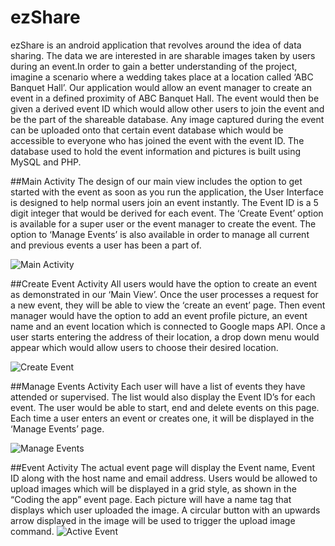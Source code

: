 # ezShare
ezShare is an android application that revolves around the idea of data sharing. The data we are interested in are sharable images taken by users during an event.In order to gain a better understanding of the project, imagine a scenario where a wedding takes place at a location called ‘ABC Banquet Hall’. Our application would allow an event manager to create an event in a defined proximity of ABC Banquet Hall. The event would then be given a derived event ID which would allow other users to join the event and be the part of  the shareable database. Any image captured during the event can be uploaded onto that certain event database which would be accessible to everyone who has joined the event with the event ID. The database used to hold the event information and pictures is built using MySQL and PHP.

##Main Activity
The design of our main view includes the option to get started with the event as soon as you run the application, the User Interface is designed to help normal users join an event instantly. The Event ID is a 5 digit integer that would be derived for each event. The ‘Create Event’ option is available for a super user or the event manager to create the event. The option to ‘Manage Events’ is also available in order to manage all current and previous events a user has been a part of. 

![Main Activity](https://github.com/OmarAlmootassem/Images/blob/master/ezShare1.png?raw=true)

##Create Event Activity
All users would have the option to create an event as demonstrated in our ‘Main View’. Once the user processes a request for a new event, they will be able to view the ‘create an event’ page. Then event manager would have the option to add an event profile picture, an event name and an event location which is connected to Google maps API. Once a user starts entering the address of their location, a drop down menu would appear which would allow users to choose their desired location. 

![Create Event](https://github.com/OmarAlmootassem/Images/blob/master/ezShare4.png?raw=true)

##Manage Events Activity
Each user will have a list of events they have attended or supervised. The list would also display the Event ID’s for each event. The user would be able to start, end and delete events on this page. Each time a user enters an event or creates one, it will be displayed in the ‘Manage Events’ page. 

![Manage Events](https://github.com/OmarAlmootassem/Images/blob/master/ezShare3.png?raw=true)

##Event Activity
The actual event page will display the Event name, Event ID along with the host name and email address. Users would be allowed to upload images which will be displayed in a grid style, as shown in the “Coding the app” event page. Each picture will have a name tag that displays which user uploaded the image. A circular button with an upwards arrow displayed in the image will be used to trigger the upload image command. 
![Active Event](https://github.com/OmarAlmootassem/Images/blob/master/ezShare2.png?raw=true)
